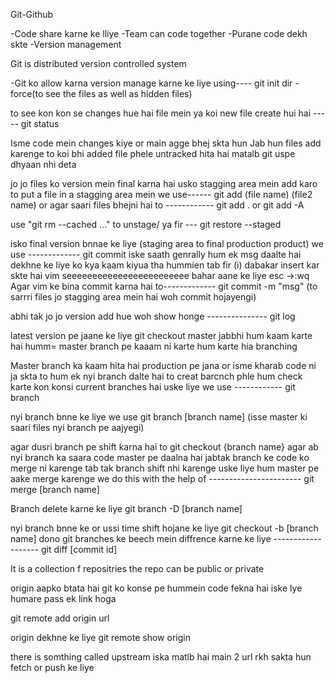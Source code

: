 Git-Github


<!-- WHY GIT -->

-Code share karne ke lliye
-Team can code together
-Purane code dekh skte
-Version management

Git is distributed version controlled system


<!-- To use git  -->

-Git ko allow karna version manage karne ke liye using----   git init
 dir -force(to see the files as well as hidden files)

 to see kon kon se changes hue hai file mein ya koi new file create hui hai -----    git status


 <!-- How to create versions -->
 Isme code mein changes kiye or main agge bhej skta hun
 Jab hun files add karenge to koi bhi added file phele untracked hita hai matalb git uspe dhyaan nhi deta

 jo jo files ko version mein final karna hai usko stagging area mein add karo
 to put a file in a stagging area mein we use------   git add (file name) (file2 name)
 or agar saari files bhejni hai to ------------    git add .     or       git add -A

 use "git rm --cached <file>..." to unstage/ ya fir ---  git restore --staged <file name>

 isko final version bnnae ke liye (staging area to final production product) we use -------------     git commit
 iske saath genrally hum ek msg daalte hai dekhne ke liye ko kya kaam kiyua tha hummien tab
 fir (i) dabakar insert kar skte hai
 vim seeeeeeeeeeeeeeeeeeeeeeee bahar aane ke liye esc ->:wq
 Agar vim ke bina commit karna hai to-------------   git commit -m   "msg" (to sarrri files jo stagging area mein hai woh commit hojayengi)

 abhi tak jo jo version add hue woh show honge  ---------------         git log

 latest version pe jaane ke liye  git checkout master
 jabbhi hum kaam karte hai humm= master branch pe kaaam ni karte hum karte hia branching

 <!-- Branching -->
 Master branch ka kaam hita hai production pe jana or isme kharab code ni ja skta
 to hum ek nyi branch dalte hai
 to creat barcnch phle hum check karte kon konsi current branches hai uske liye we use  ------------      git branch

 nyi branch bnne ke liye we use git branch [branch name]    (isse master ki saari files nyi branch pe aajyegi)

 agar dusri branch pe shift karna hai to git checkout {branch name}
 agar ab nyi branch ka saara code master pe daalna hai
 jabtak branch ke code ko merge ni karenge tab tak branch shift nhi karenge
 uske liye hum master pe aake merge karenge
 we do this with the help of ----------------------- git merge [branch name]

 Branch delete karne ke liye git branch -D [branch name] 

 nyi branch bnne ke or ussi time shift hojane ke liye
 git checkout -b [branch name]
 dono git branches ke beech mein diffrence karne ke liye -------------------   git diff [commit id]


<!-- Github  -->
It is a collection f repositries
the repo can be public or private

origin aapko btata hai git ko konse pe hummein code fekna hai
iske lye humare pass ek link hoga

git remote add origin url

origin dekhne ke liye
git remote show origin

there is somthing called upstream
iska matlb hai main 2 url rkh sakta hun fetch or push ke liye

